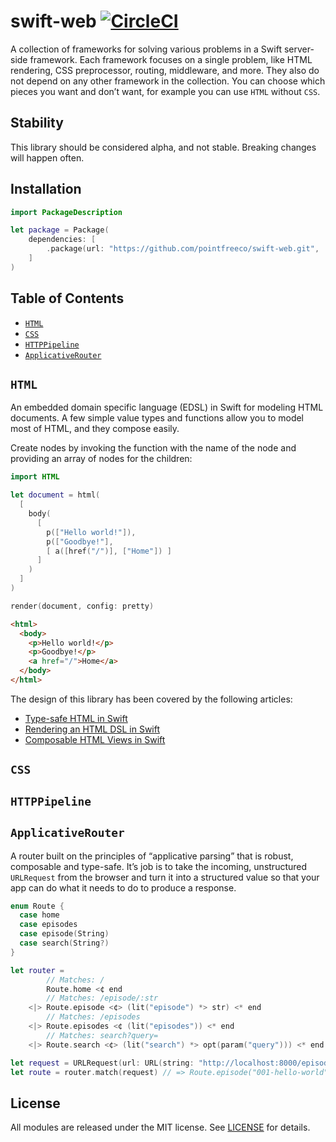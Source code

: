 # swift-web [![CircleCI](https://circleci.com/gh/pointfreeco/swift-web.svg?style=svg)](https://circleci.com/gh/pointfreeco/swift-web)

A collection of frameworks for solving various problems in a Swift server-side framework. Each framework focuses on a single problem, like HTML rendering, CSS preprocessor, routing, middleware, and more. They also do not depend on any other framework in the collection. You can choose which pieces you want and don’t want, for example you can use `HTML` without `CSS`.

## Stability

This library should be considered alpha, and not stable. Breaking changes will happen often.

## Installation

```swift
import PackageDescription

let package = Package(
    dependencies: [
        .package(url: "https://github.com/pointfreeco/swift-web.git", .branch("master")),
    ]
)
```

## Table of Contents

* [`HTML`](#html)
* [`CSS`](#css)
* [`HTTPPipeline`](#httppipeline)
* [`ApplicativeRouter`](#applicativerouter)

## `HTML`

An embedded domain specific language (EDSL) in Swift for modeling HTML documents. A few simple value types and functions allow you to model most of HTML, and they compose easily.

Create nodes by invoking the function with the name of the node and providing an array of nodes for the children:

```swift
import HTML

let document = html(
  [
    body(
      [
        p(["Hello world!"]),
        p(["Goodbye!"],
        [ a([href("/")], ["Home"]) ]
      ]
    )
  ]
)

render(document, config: pretty)
```
```html
<html>
  <body>
    <p>Hello world!</p>
    <p>Goodbye!</p>
    <a href="/">Home</a>
  </body>
</html>
```

The design of this library has been covered by the following articles:

* [Type-safe HTML in Swift](http://www.fewbutripe.com/swift/html/dsl/2017/06/22/type-safe-html-in-swift.html)
* [Rendering an HTML DSL in Swift](http://www.fewbutripe.com/swift/html/dsl/2017/06/23/rendering-html-dsl-in-swift.html)
* [Composable HTML Views in Swift](http://www.fewbutripe.com/swift/html/dsl/2017/06/29/composable-html-views-in-swift.html)


## `CSS`

## `HTTPPipeline`

## `ApplicativeRouter`

A router built on the principles of “applicative parsing” that is robust, composable and type-safe. It’s job is to take the incoming, unstructured `URLRequest` from the browser and turn it into a structured value so that your app can do what it needs to do to produce a response.

```swift
enum Route {
  case home
  case episodes
  case episode(String)
  case search(String?)
}

let router =
        // Matches: /
        Route.home <¢ end
        // Matches: /episode/:str
    <|> Route.episode <¢> (lit("episode") *> str) <* end
        // Matches: /episodes
    <|> Route.episodes <¢ (lit("episodes")) <* end
        // Matches: search?query=
    <|> Route.search <¢> (lit("search") *> opt(param("query"))) <* end

let request = URLRequest(url: URL(string: "http://localhost:8000/episode/001-hello-world")!)
let route = router.match(request) // => Route.episode("001-hello-world")
```

## License

All modules are released under the MIT license. See [LICENSE](LICENSE) for details.
